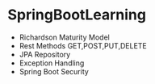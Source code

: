 # SpringBootLearning
- Richardson Maturity Model
- Rest Methods GET,POST,PUT,DELETE
- JPA Repository
- Exception Handling
- Spring Boot Security
 
